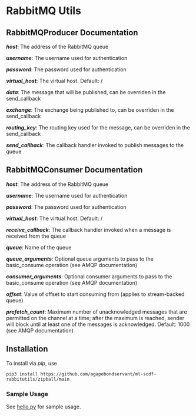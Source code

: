 # RabbitMQ Utils

## RabbitMQProducer Documentation
_**host**_: The address of the RabbitMQ queue

_**username**_: The username used for authentication

_**password**_: The password used for authentication

_**virtual_host**_: The virtual host. Default: /
 
_**data**_: The message that will be published, can be overriden in the send_callback

_**exchange**_: The exchange being published to, can be overriden in the send_callback

_**routing_key**_: The routing key used for the message, can be overriden in the send_callback

_**send_callback**_: The callback handler invoked to publish messages to the queue

## RabbitMQConsumer Documentation
_**host**_: The address of the RabbitMQ queue

_**username**_: The username used for authentication

_**password**_: The password used for authentication

_**virtual_host**_: The virtual host. Default: /

_**receive_callback**_: The callback handler invoked when a message is received from the queue

_**queue**_: Name of the queue

_**queue_arguments**_: Optional queue arguments to pass to the basic_consume operation (see AMQP documentation)

_**consumer_arguments**_: Optional consumer arguments to pass to the basic_consume operation (see AMQP documentation)

_**offset**_: Value of offset to start consuming from (applies to stream-backed queue)

_**prefetch_count**_: 
Maximum number of unacknowledged messages that are permitted on the channel at a time; after the maximum
is reached, sender will block until at least one of the messages is acknowledged. Default: 1000 (see AMQP documentation)

## Installation
To install via *pip*, use
```
pip3 install https://github.com/agapebondservant/ml-scdf-rabbitutils/zipball/main
```

### Sample Usage

See [hello.py](app/hello.py) for sample usage.